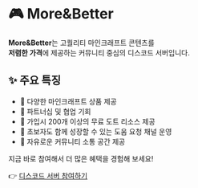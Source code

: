 # 🎮 More&Better

**More&Better**는 고퀄리티 마인크래프트 콘텐츠를  
**저렴한 가격**에 제공하는 커뮤니티 중심의 디스코드 서버입니다.

## ✨ 주요 특징
- 🛒 다양한 마인크래프트 상품 제공  
- 🤝 파트너십 및 협업 기회  
- 🎁 가입시 200개 이상의 무료 도트 리소스 제공  
- 🧩 초보자도 함께 성장할 수 있는 도움 요청 채널 운영  
- 💬 자유로운 커뮤니티 소통 공간 제공  

지금 바로 참여해서 더 많은 혜택을 경험해 보세요!

👉 [디스코드 서버 참여하기](https://discord.gg/uNcADBt3Kb)
